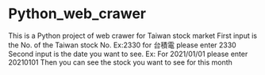 # Python_web_crawer
This is a Python project of web crawer for Taiwan stock market
First input is the No. of the Taiwan stock No. Ex:2330 for 台積電 please enter 2330
Second input is the date you want to see. Ex: For 2021/01/01 please enter 20210101
Then you can see the stock you want to see for this month 
